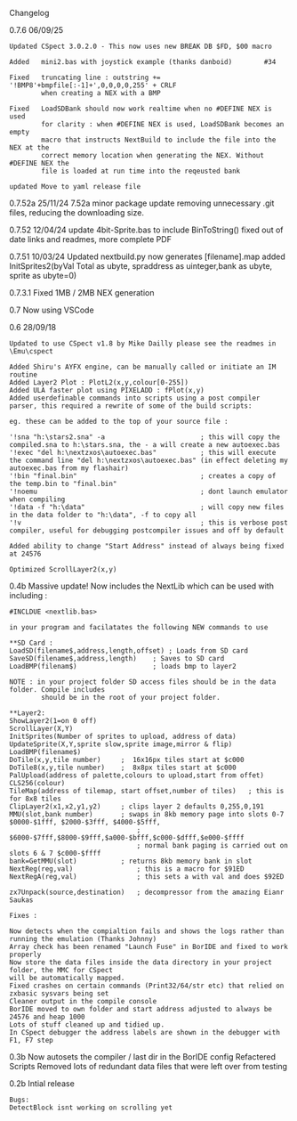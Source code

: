 Changelog

0.7.6		06/09/25

	Updated CSpect 3.0.2.0 - This now uses new BREAK DB $FD, $00 macro 
	
	Added 	mini2.bas with joystick example (thanks danboid)		#34

	Fixed 	truncating line : outstring += '!BMP8'+bmpfile[:-1]+',0,0,0,0,255' + CRLF 
			when creating a NEX with a BMP 

	Fixed 	LoadSDBank should now work realtime when no #DEFINE NEX is used
			for clarity : when #DEFINE NEX is used, LoadSDBank becomes an empty
			macro that instructs NextBuild to include the file into the NEX at the 
			correct memory location when generating the NEX. Without #DEFINE NEX the 
			file is loaded at run time into the reqeusted bank 

    updated Move to yaml release file
	
0.7.52a		25/11/24 7.52a
			minor package update removing unnecessary .git files, reducing the downloading size.

0.7.52		12/04/24
			update 4bit-Sprite.bas to include BinToString()
			fixed out of date links and readmes, more complete PDF

0.7.51		10/03/24
			Updated nextbuild.py now generates [filename].map
			added InitSprites2(byVal Total as ubyte, spraddress as uinteger,bank as ubyte, sprite as ubyte=0)

0.7.3.1	Fixed 1MB / 2MB NEX generation

0.7	Now using VSCode

0.6	28/09/18

	Updated to use CSpect v1.8 by Mike Dailly please see the readmes in \Emu\cspect
	
	Added Shiru's AYFX engine, can be manually called or initiate an IM routine
	Added Layer2 Plot : PlotL2(x,y,colour[0-255])
	Added ULA faster plot using PIXELADD : fPlot(x,y)
	Added userdefinable commands into scripts using a post compiler parser, this required a rewrite of some of the build scripts:
	
	eg. these can be added to the top of your source file :
	
	'!sna "h:\stars2.sna" -a       					; this will copy the compiled.sna to h:\stars.sna, the - a will create a new autoexec.bas
	'!exec "del h:\nextzxos\autoexec.bas"			; this will execute the command line "del h:\nextzxos\autoexec.bas" (in effect deleting my autoexec.bas from my flashair)
	'!bin "final.bin"								; creates a copy of the temp.bin to "final.bin"
	'!noemu											; dont launch emulator when compiling
	'!data -f "h:\data"								; will copy new files in the data folder to "h:\data", -f to copy all 
	'!v 											; this is verbose post compiler, useful for debugging postcompiler issues and off by default

	Added ability to change "Start Address" instead of always being fixed at 24576
	
	Optimized ScrollLayer2(x,y)
	

0.4b 
	Massive update!
	Now includes the NextLib which can be used with including : 
	
	#INCLDUE <nextlib.bas> 
	
	in your program and facilatates the following NEW commands to use
	
	**SD Card :
	LoadSD(filename$,address,length,offset)	; Loads from SD card
	SaveSD(filename$,address,length)	; Saves to SD card 
	LoadBMP(filenam$)					; loads bmp to layer2 
		
	NOTE : in your project folder SD access files should be in the data folder. Compile includes
			should be in the root of your project folder.
		
	**Layer2:
	ShowLayer2(1=on 0 off)
	ScrollLayer(X,Y)
	InitSprites(Number of sprites to upload, address of data)
	UpdateSprite(X,Y,sprite slow,sprite image,mirror & flip)
	LoadBMP(filename$)
	DoTile(x,y,tile number) 	;  16x16px tiles start at $c000
	DoTile8(x,y,tile number) 	;  8x8px tiles start at $c000
	PalUpload(address of palette,colours to upload,start from offet)
	CLS256(colour)
	TileMap(address of tilemap, start offset,number of tiles)   ; this is for 8x8 tiles 
	ClipLayer2(x1,x2,y1,y2)		; clips layer 2 defaults 0,255,0,191
	MMU(slot,bank number) 		; swaps in 8kb memory page into slots 0-7 $0000-$1fff, $2000-$3fff, $4000-$5fff, 
									; $6000-$7fff,$8000-$9fff,$a000-$bfff,$c000-$dfff,$e000-$ffff	
									; normal bank paging is carried out on slots 6 & 7 $c000-$ffff
	bank=GetMMU(slot)			; returns 8kb memory bank in slot
	NextReg(reg,val)				; this is a macro for $91ED
	NextRegA(reg,val)				; this sets a with val and does $92ED 
	
	zx7Unpack(source,destination)	; decompressor from the amazing Eianr Saukas 
		
	Fixes :
	
	Now detects when the compialtion fails and shows the logs rather than running the emulation (Thanks Johnny)
	Array check has been renamed "Launch Fuse" in BorIDE and fixed to work properly
	Now store the data files inside the data directory in your project folder, the MMC for CSpect
	will be automatically mapped. 
	Fixed crashes on certain commands (Print32/64/str etc) that relied on zxbasic sysvars being set
	Cleaner output in the compile console 
	BorIDE moved to own folder and start address adjusted to always be 24576 and heap 1000
	Lots of stuff cleaned up and tidied up. 
	In CSpect debugger the address labels are shown in the debugger with F1, F7 step
	
0.3b
	Now autosets the compiler / last dir in the BorIDE config 
	Refactered Scripts
	Removed lots of redundant data files that were left over from testing


	
0.2b
	Intial release

	Bugs:
	DetectBlock isnt working on scrolling yet
	